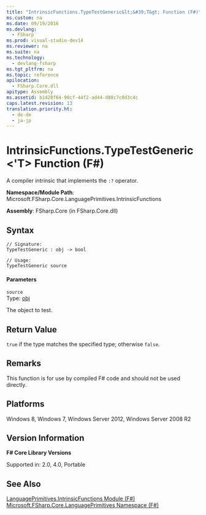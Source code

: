 ```yaml
---
title: "IntrinsicFunctions.TypeTestGeneric&lt;&#39;T&gt; Function (F#)"
ms.custom: na
ms.date: 09/19/2016
ms.devlang: 
  - FSharp
ms.prod: visual-studio-dev14
ms.reviewer: na
ms.suite: na
ms.technology: 
  - devlang-fsharp
ms.tgt_pltfrm: na
ms.topic: reference
apilocation: 
  - FSharp.Core.dll
apitype: Assembly
ms.assetid: b1428f64-90cf-44f2-ad44-d88c7c8d3c4c
caps.latest.revision: 13
translation.priority.ht: 
  - de-de
  - ja-jp
---
```

# IntrinsicFunctions.TypeTestGeneric&lt;&#39;T&gt; Function (F#)
A compiler intrinsic that implements the `:?` operator.  
  
 **Namespace/Module Path**: Microsoft.FSharp.Core.LanguagePrimitives.IntrinsicFunctions  
  
 **Assembly**: FSharp.Core (in FSharp.Core.dll)  
  
## Syntax  
  
```  
// Signature:  
TypeTestGeneric : obj -> bool  
  
// Usage:  
TypeTestGeneric source  
```  
  
#### Parameters  
 `source`  
 Type: [obj](../Topic/Core.obj%20Type%20Abbreviation%20\(F%23\).md)  
  
 The object to test.  
  
## Return Value  
 `true` if the type matches the specified type; otherwise `false`.  
  
## Remarks  
 This function is for use by compiled F# code and should not be used directly.  
  
## Platforms  
 Windows 8, Windows 7, Windows Server 2012, Windows Server 2008 R2  
  
## Version Information  
 **F# Core Library Versions**  
  
 Supported in: 2.0, 4.0, Portable  
  
## See Also  
 [LanguagePrimitives.IntrinsicFunctions Module (F#)](../vs140/LanguagePrimitives.IntrinsicFunctions-Module--F#-.md)   
 [Microsoft.FSharp.Core.LanguagePrimitives Namespace (F#)](../Topic/Core.LanguagePrimitives%20Module%20\(F%23\).md)